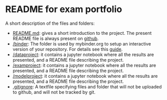 # README for exam portfolio

A short description of the files and folders:

* [README.md](/README.md): gives a short introduction to the project. The present README file is always present on [github](https://www.github.com/numeconcopenhagen/numeconcopenhagen-2018/blob/master/README.md).
* [/binder](/binder/): The folder is used by mybinder.org to setup an interactive version of your repository. For details see this [guide](https://numeconcopenhagen.netlify.com/guides/mybinder/).
* [/dataproject](/dataproject): it contains a jupyter notebook where all the results are presented, and a README file describing the project.
* [/examproject](/examproject): it contains a jupyter notebook where all the results are presented, and a README file describing the project.
* [/modelproject](/modelproject): it contains a jupyter notebook where all the results are presented, and a README file describing the project.
* [.gitignore](/.gitignore): A textfile specifying files and folder that will not be uploaded to github, and will not be tracked by git.  
